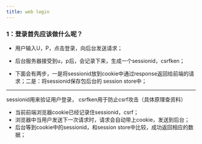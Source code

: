 ```yaml
---
title: web login
---
```




### 1：登录首先应该做什么呢？

- 用户输入U，P，点击登录，向后台发送请求；

- 后台服务器接受到u，p后，会记录下来，生成一个sessionid，csrfken；

- 下面会有两步，一是将sessionid放到cookie中通过response返回给前端的请求；二是：将sessionid保存包后台的 session store中；

- ---

  sessionid用来验证用户登录， csrfken用于防止csrf攻击（具体原理查资料）



- 当前前端浏览器cookie已经记录住sessionid，csrf；
- 浏览器中当用户发送下一次请求时，请求会自动带上cookie，发送到后台；
- 后台等到cookie中的sessionid，和session store中比较，成功返回相应的数据；



